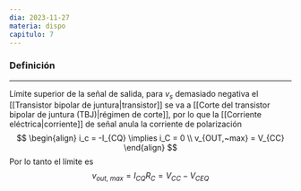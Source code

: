 ```yaml
---
dia: 2023-11-27
materia: dispo
capitulo: 7
---
```

### Definición
---
Límite superior de la señal de salida, para $v_s$ demasiado negativa el [[Transistor bipolar de juntura|transistor]] se va a [[Corte del transistor bipolar de juntura (TBJ)|régimen de corte]], por lo que la [[Corriente eléctrica|corriente]] de señal anula la corriente de polarización $$ \begin{align} 
	i_c = -I_{CQ} \implies i_C = 0 \\
	v_{OUT,~max} = V_{CC}
\end{align} $$
Por lo tanto el límite es $$ v_{out, ~ max} = I_{CQ} R_C = V_{CC} - V_{CEQ} $$